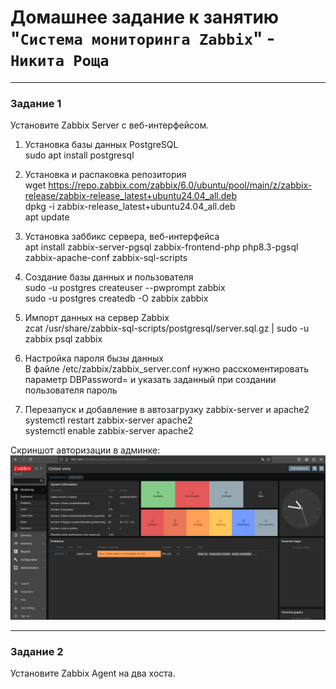 # Домашнее задание к занятию "`Система мониторинга Zabbix`" - `Никита Роща`

---

### Задание 1

Установите Zabbix Server с веб-интерфейсом.

1. Установка базы данных PostgreSQL  
sudo apt install postgresql

2. Установка и распаковка репозитория  
wget https://repo.zabbix.com/zabbix/6.0/ubuntu/pool/main/z/zabbix-release/zabbix-release_latest+ubuntu24.04_all.deb  
dpkg -i zabbix-release_latest+ubuntu24.04_all.deb  
apt update  

3. Установка заббикс сервера, веб-интерфейса  
apt install zabbix-server-pgsql zabbix-frontend-php php8.3-pgsql zabbix-apache-conf zabbix-sql-scripts

4. Создание базы данных и пользователя  
sudo -u postgres createuser --pwprompt zabbix  
sudo -u postgres createdb -O zabbix zabbix

5. Импорт данных на сервер Zabbix  
zcat /usr/share/zabbix-sql-scripts/postgresql/server.sql.gz | sudo -u zabbix psql zabbix

6. Настройка пароля бызы данных  
В файле /etc/zabbix/zabbix_server.conf нужно расскоментировать параметр DBPassword= и указать заданный при создании пользователя пароль

7. Перезапуск и добавление в автозагрузку zabbix-server и apache2  
systemctl restart zabbix-server apache2  
systemctl enable zabbix-server apache2

Скриншот авторизации в админке:
![alt text](https://github.com/masterchoo495/zabbix-hw/blob/main/img/img001.png)

---

### Задание 2

Установите Zabbix Agent на два хоста.

